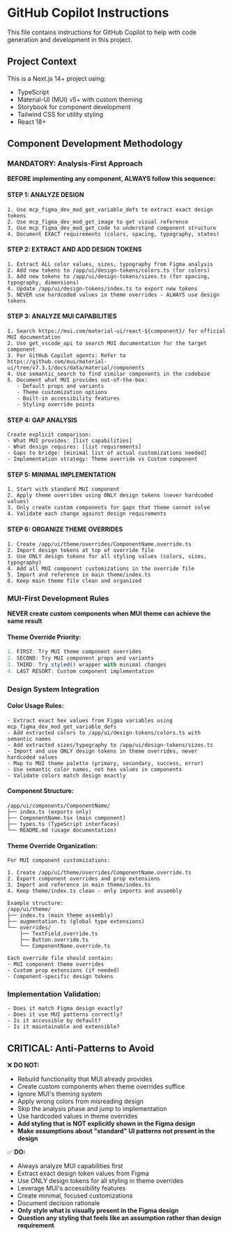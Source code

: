 # GitHub Copilot Instructions

This file contains instructions for GitHub Copilot to help with code generation and development in this project.

## Project Context

This is a Next.js 14+ project using:
- TypeScript
- Material-UI (MUI) v5+ with custom theming
- Storybook for component development
- Tailwind CSS for utility styling
- React 18+

## Component Development Methodology

### MANDATORY: Analysis-First Approach

**BEFORE implementing any component, ALWAYS follow this sequence:**

#### STEP 1: ANALYZE DESIGN 
```
1. Use mcp_figma_dev_mod_get_variable_defs to extract exact design tokens
2. Use mcp_figma_dev_mod_get_image to get visual reference
3. Use mcp_figma_dev_mod_get_code to understand component structure
4. Document EXACT requirements (colors, spacing, typography, states)
```

#### STEP 2: EXTRACT AND ADD DESIGN TOKENS
```
1. Extract ALL color values, sizes, typography from Figma analysis
2. Add new tokens to /app/ui/design-tokens/colors.ts (for colors)
3. Add new tokens to /app/ui/design-tokens/sizes.ts (for spacing, typography, dimensions)
4. Update /app/ui/design-tokens/index.ts to export new tokens
5. NEVER use hardcoded values in theme overrides - ALWAYS use design tokens
```

#### STEP 3: ANALYZE MUI CAPABILITIES 
```
1. Search https://mui.com/material-ui/react-${component}/ for official MUI documentation
2. Use get_vscode_api to search MUI documentation for the target component
3. For GitHub Copilot agents: Refer to https://github.com/mui/material-ui/tree/v7.3.1/docs/data/material/components
4. Use semantic_search to find similar components in the codebase
5. Document what MUI provides out-of-the-box:
   - Default props and variants
   - Theme customization options
   - Built-in accessibility features
   - Styling override points
```

#### STEP 4: GAP ANALYSIS 
```
Create explicit comparison:
- What MUI provides: [list capabilities]
- What design requires: [list requirements]  
- Gaps to bridge: [minimal list of actual customizations needed]
- Implementation strategy: Theme override vs Custom component
```

#### STEP 5: MINIMAL IMPLEMENTATION 
```
1. Start with standard MUI component
2. Apply theme overrides using ONLY design tokens (never hardcoded values)
3. Only create custom components for gaps that theme cannot solve
4. Validate each change against design requirements
```

#### STEP 6: ORGANIZE THEME OVERRIDES
```
1. Create /app/ui/theme/overrides/ComponentName.override.ts
2. Import design tokens at top of override file
3. Use ONLY design tokens for all styling values (colors, sizes, typography)
4. Add all MUI component customizations in the override file
5. Import and reference in main theme/index.ts
6. Keep main theme file clean and organized
```

### MUI-First Development Rules

**NEVER create custom components when MUI theme can achieve the same result**

#### Theme Override Priority:
```typescript
1. FIRST: Try MUI theme component overrides
2. SECOND: Try MUI component props and variants
3. THIRD: Try styled() wrapper with minimal changes
4. LAST RESORT: Custom component implementation
```

### Design System Integration

#### Color Usage Rules:
```
- Extract exact hex values from Figma variables using mcp_figma_dev_mod_get_variable_defs
- Add extracted colors to /app/ui/design-tokens/colors.ts with semantic names
- Add extracted sizes/typography to /app/ui/design-tokens/sizes.ts
- Import and use ONLY design tokens in theme overrides, never hardcoded values
- Map to MUI theme palette (primary, secondary, success, error)
- Use semantic color names, not hex values in components
- Validate colors match design exactly
```

#### Component Structure:
```
/app/ui/components/ComponentName/
├── index.ts (exports only)
├── ComponentName.tsx (main component)
├── types.ts (TypeScript interfaces)
└── README.md (usage documentation)
```

#### Theme Override Organization:
```
For MUI component customizations:

1. Create /app/ui/theme/overrides/ComponentName.override.ts
2. Export component overrides and prop extensions
3. Import and reference in main theme/index.ts
4. Keep theme/index.ts clean - only imports and assembly

Example structure:
/app/ui/theme/
├── index.ts (main theme assembly)
├── augmentation.ts (global type extensions)
└── overrides/
    ├── TextField.override.ts
    ├── Button.override.ts
    └── ComponentName.override.ts

Each override file should contain:
- MUI component theme overrides
- Custom prop extensions (if needed)
- Component-specific design tokens
```

### Implementation Validation:
```
- Does it match Figma design exactly?
- Does it use MUI patterns correctly?
- Is it accessible by default?
- Is it maintainable and extensible?
```

## CRITICAL: Anti-Patterns to Avoid

❌ **DO NOT:**
- Rebuild functionality that MUI already provides
- Create custom components when theme overrides suffice
- Ignore MUI's theming system
- Apply wrong colors from misreading design
- Skip the analysis phase and jump to implementation
- Use hardcoded values in theme overrides
- **Add styling that is NOT explicitly shown in the Figma design**
- **Make assumptions about "standard" UI patterns not present in the design**

✅ **DO:**
- Always analyze MUI capabilities first
- Extract exact design token values from Figma
- Use ONLY design tokens for all styling in theme overrides
- Leverage MUI's accessibility features
- Create minimal, focused customizations
- Document decision rationale
- **Only style what is visually present in the Figma design**
- **Question any styling that feels like an assumption rather than design requirement**

